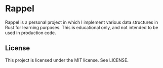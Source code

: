 # Rappel

Rappel is a personal project in which I implement various data structures
in Rust for learning purposes. This is educational only, and not intended
to be used in production code.

## License

This project is licensed under the MIT license. See LICENSE.
